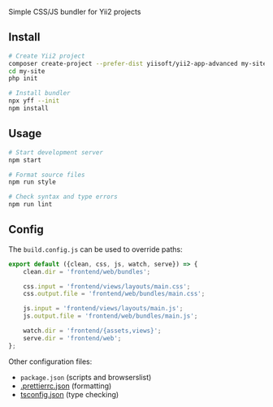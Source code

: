 Simple CSS/JS bundler for Yii2 projects

## Install

```sh
# Create Yii2 project
composer create-project --prefer-dist yiisoft/yii2-app-advanced my-site
cd my-site
php init

# Install bundler
npx yff --init
npm install
```

## Usage

```sh
# Start development server
npm start

# Format source files
npm run style

# Check syntax and type errors
npm run lint
```

## Config

The `build.config.js` can be used to override paths:

```js
export default ({clean, css, js, watch, serve}) => {
    clean.dir = 'frontend/web/bundles';

    css.input = 'frontend/views/layouts/main.css';
    css.output.file = 'frontend/web/bundles/main.css';

    js.input = 'frontend/views/layouts/main.js';
    js.output.file = 'frontend/web/bundles/main.js';

    watch.dir = 'frontend/{assets,views}';
    serve.dir = 'frontend/web';
};
```

Other configuration files:

-   `package.json` (scripts and browserslist)
-   [.prettierrc.json](https://prettier.io/docs/en/configuration.html) (formatting)
-   [tsconfig.json](https://www.typescriptlang.org/docs/handbook/tsconfig-json.html) (type checking)
